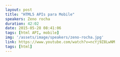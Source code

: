 ```yaml
---
layout: post
title: "HTML5 APIs para Mobile"
speakers: Zeno rocha
duration: 42:02
date: 2015-05-28 08:41:06
tags: [html API, mobile]
img: '/assets/image/speakers/zeno-rocha.jpg'
link: https://www.youtube.com/watch?v=ncYj9Z8LwNM
tags: [html]
---
```

